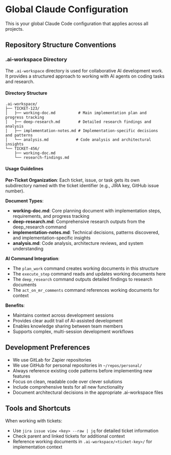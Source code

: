 # Global Claude Configuration

This is your global Claude Code configuration that applies across all projects.

## Repository Structure Conventions

### .ai-workspace Directory

The `.ai-workspace` directory is used for collaborative AI development work. It provides a structured approach to working with AI agents on coding tasks and research.

#### Directory Structure

```
.ai-workspace/
├── TICKET-123/
│   ├── working-doc.md          # Main implementation plan and progress tracking
│   ├── deep-research.md        # Detailed research findings and analysis
│   ├── implementation-notes.md # Implementation-specific decisions and patterns
│   └── analysis.md            # Code analysis and architectural insights
└── TICKET-456/
    ├── working-doc.md
    └── research-findings.md
```

#### Usage Guidelines

**Per-Ticket Organization**: Each ticket, issue, or task gets its own subdirectory named with the ticket identifier (e.g., JIRA key, GitHub issue number).

**Document Types**:
- **working-doc.md**: Core planning document with implementation steps, requirements, and progress tracking
- **deep-research.md**: Comprehensive research outputs from the deep_research command
- **implementation-notes.md**: Technical decisions, patterns discovered, and implementation-specific insights
- **analysis.md**: Code analysis, architecture reviews, and system understanding

**AI Command Integration**: 
- The `plan_work` command creates working documents in this structure
- The `execute_step` command reads and updates working documents here
- The `deep_research` command outputs detailed findings to research documents
- The `act_on_mr_comments` command references working documents for context

**Benefits**:
- Maintains context across development sessions
- Provides clear audit trail of AI-assisted development
- Enables knowledge sharing between team members
- Supports complex, multi-session development workflows

## Development Preferences

- We use GitLab for Zapier repositories
- We use GitHub for personal repositories in `~/repos/personal/`
- Always reference existing code patterns before implementing new features
- Focus on clean, readable code over clever solutions
- Include comprehensive tests for all new functionality
- Document architectural decisions in the appropriate .ai-workspace files

## Tools and Shortcuts

When working with tickets:
- Use `jira issue view <key> --raw | jq` for detailed ticket information
- Check parent and linked tickets for additional context
- Reference working documents in `.ai-workspace/<ticket-key>/` for implementation context